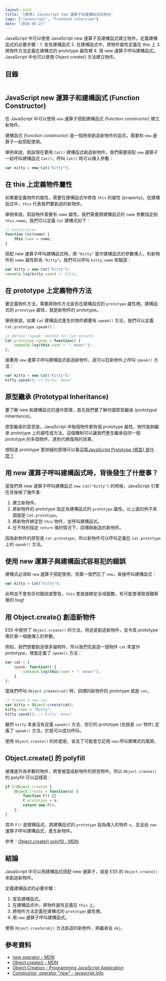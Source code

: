```yaml
---
layout: post
title: "[教學] JavaScript new 運算子及建構函式的用法"
tags: ["javascript", "frontend interview"]
date: "2016-04-23"
---
```


JavaScript 中可以使用 JavaScript new 運算子及建構函式建立物件。定義建構函式的必要步驟：1. 宣告建構函式 2. 在建構函式中，將物件屬性定義在 this 上 3. 將物件方法定義在建構式的 prototype 屬性裡 4. 用 new 運算子呼叫建構函式。JavaScript 中也可以使用 Object.create() 方法建立物件。

## 目錄

```toc
```

## JavaScript new 運算子和建構函式 (Function Constructor)

在 JavaScript 中可以使用 `new` 運算子搭配建構函式 (function constructor) 建立新物件。

建構函式 (function constructor) 是一個用來創造新物件的函式，需要和 `new` 運算子一起搭配使用。

舉例來說，假設現在要用 `Cat()` 建構函式創造新物件，我們需要搭配 `new` 運算子一起呼叫建構函式 `Cat()`，呼叫 `Cat()` 時可以傳入參數：

~~~jsx
var kitty = new Cat("Kitty");
~~~

## 在 this 上定義物件屬性

如果要定義物件的屬性，需要在建構函式中修改 `this` 的屬性 (property)。在建構函式中，`this` 代表我們要創造的新物件。

舉例來說，假設物件需要有 `name` 屬性，我們需要將建構函式的 `name` 參數指定給 `this.name`。我們可以定義 `Cat` 建構式如下：

~~~jsx
// Constructor
function Cat(name) {
	this.name = name;
}
~~~

搭配 new 運算子呼叫建構函式時，將 `"Kitty"` 當作建構函式的參數傳入，則新物件的 `name` 屬性即為 `"Kitty"`。我們可以呼叫 `kitty.name` 來驗證：

~~~jsx
var kitty = new Cat("Kitty");
console.log(kitty.name) // Kitty
~~~

## 在 prototype 上定義物件方法

要定義物件方法，需要將物件方法宣告在建構函式的 `prototype` 屬性裡。建構函式的 `prototype` 屬性，就是新物件的 prototype。

舉例來說，如果 `Cat` 建構函式產生的物件都要有 `speak()` 方法，我們可以定義 `Cat.prototype.speak()`：

~~~jsx
// Define 'speak' method for Cat objects
Cat.prototype.speak = function() {
	console.log(this.name + ": meow!");
};
~~~

接著用 `new` 運算子呼叫建構函式創造新物件，就可以在新物件上呼叫 `speak()` 方法：

~~~jsx
var kitty = new Cat("Kitty");
kitty.speak(); // Kitty: meow!
~~~

## 原型繼承 (Prototypal Inheritance)

要了解 new 和建構函式的運作原理，首先我們要了解何謂原型繼承 (prototypal inheritance)。

原型繼承的意思是，JavaScript 中每個物件都有個 prototype 屬性，物件能夠繼承 prototype 上的屬性或方法。這個機制可以讓我們產生繼承自同一個 prototype 的多個物件，達到代碼復用的效果。

想知道 prototype 更詳細的原理可以看這篇[JavaScript Prototype (原型) 是什麼？](/javascript-prototype)

## 用 new 運算子呼叫建構函式時，背後發生了什麼事？

當我們用 new 運算子呼叫建構函式 `new Cat("Kitty")` 的時候，JavaScript 引擎在背後做了幾件事:

1. 建立新物件。
2. 將新物件的 prototype 指定為建構函式的 `prototype` 屬性。以上面的例子來說就是 `Cat.prototype`。
3. 將新物件綁定到 `this` 物件，並呼叫建構函式。
4. 在不特別指定 `return` 值的情況下，回傳剛創造的新物件。

因為新物件的原型是 `Cat.prototype`，所以新物件可以呼叫定義在 `Cat.prototype` 上的 `speak()` 方法。

## 使用 new 運算子與建構函式容易犯的錯誤

建構式必須和 `new` 運算子搭配使用，但萬一我們忘了 `new`，直接呼叫建構函式：

~~~jsx
var kitty = Cat("kitty");
~~~

此時並不會有任何錯誤或警告，`this` 會直接綁定全域變數，有可能會導致很難察覺的 bug!

## 用 Object.create() 創造新物件

ES5 中提供了 `Object.create()` 的方法，用途是創造新物件，並令其 prototype 等於第一個被傳入的參數。

例如，我們想要創造很多貓物件，所以我們先創造一個物件 `cat` 來當作 prototype，裡面定義了 `speak()` 方法：

~~~jsx
var cat = {
	speak: function() {
		console.log(this.name + ": meow!");
	}
};
~~~

當我們呼叫 `Object.create(cat)` 時，回傳的新物件的 prototype 就是 `cat`。

~~~jsx
// Create a new cat
var kitty = Object.create(cat);
kitty.name = "Kitty";
kitty.speak(); // Kitty: meow!
~~~

雖然 `kitty` 本身沒有定義 `speak()` 方法，但它的 prototype (也就是 `cat` 物件) 定義了 `speak()` 方法，於是可以成功呼叫。

使用 `Object.create()` 的好處是，省去了可能會忘記用 `new` 呼叫建構式的風險。

## Object.create() 的 polyfill

被傳進作為參數的物件，將會被當成新物件的原型物件。所以 `Object.create()` 的 polyfill 可以這樣寫：

~~~jsx
if (!Object.create) {
	Object.create = function(o) {
		function F() {}
		F.prototype = o;
		return new F();
	};
}
~~~

其中 `F()` 是建構函式，將建構函式的 `prototype` 設為傳入的物件 `o`，並且由 `new` 運算子呼叫建構函式，產生新物件。

參考：[Object.create() polyfill - MDN](https://developer.mozilla.org/zh-TW/docs/Web/JavaScript/Reference/Global_Objects/Object/create#polyfill)

## 結論

JavaScript 中可以用建構函式搭配 new 運算子，或是 ES5 的 `Object.create()` 來創造新物件。

定義建構函式的必要步驟：

1. 宣告建構函式。
2. 在建構函式中，將物件屬性定義在 `this` 上。
3. 將物件方法定義在建構式的 `prototype` 屬性裡。
4. 用 `new` 運算子呼叫建構函式。

使用 `Object.create(obj)` 方法創造的新物件，將繼承自 `obj`。

## 參考資料

* [new operator - MDN](https://developer.mozilla.org/en-US/docs/Web/JavaScript/Reference/Operators/new)
* [Object.create() - MDN](https://developer.mozilla.org/en-US/docs/Web/JavaScript/Reference/Global_Objects/Object/create)
* [Object Creation - Programming JavaScript Application](http://chimera.labs.oreilly.com/books/1234000000262/ch03.html#object_creation)
* [Constructor, operator "new" - javascript.info](https://javascript.info/constructor-new)
